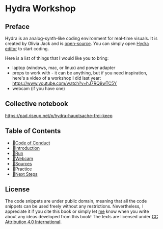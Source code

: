 # Hydra Workshop

## Preface

Hydra is an analog-synth-like coding environment for real-time visuals. It is created by Olivia Jack and is [open-source](https://github.com/hydra-synth). You can simply open [Hydra editor](https://hydra.ojack.xyz) to start coding.

Here is a list of things that I would like you to bring:

- laptop (windows, mac, or linux) and power adapter
- props to work with - it can be anything, but if you need inspiration, here's a video of a workshop I did last year: https://www.youtube.com/watch?v=hJ7RQ9wTC5Y
- webcam (if you have one)

## Collective notebook

https://pad.riseup.net/p/hydra-hauptsache-frei-keep

## Table of Contents


* [💖Code of Conduct](coc)
* [🚂Introduction](introduction)
* [🏃Run](run)
* [🎥Webcam](webcam)
* [🌈Sources](sources)
* [🌊Practice](practice)
* [🦋Next Steps](next)

## License

The code snippets are under public domain, meaning that all the code snippets can be used freely without any restrictions. Nevertheless, I appreciate it if you cite this book or simply let [me](https://naotohieda.com) know when you write about any ideas developed from this book! The texts are licensed under [CC Attribution 4.0 International](https://creativecommons.org/licenses/by/4.0/).
